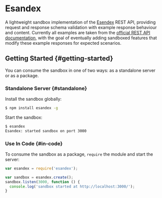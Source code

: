 Esandex
=======
A lightweight sandbox implementation of the [Esendex][esendex] REST API, providing request and response schema validation with example response behaviour and content. Currently all examples are taken from the [official REST API documentation][esendex-rest-api], with the goal of eventually adding sandboxed features that modify these example responses for expected scenarios.
## Getting Started {#getting-started}
You can consume the sandbox in one of two ways: as a standalone server or as a package.
### Standalone Server {#standalone}
Install the sandbox globally:
```bash
$ npm install esandex -g
```
Start the sandbox:
```bash
$ esandex
Esandex: started sandbox on port 3000
```
### Use In Code {#in-code}
To consume the sandbox as a package, `require` the module and start the server:
```js
var esandex = require('esandex');

var sandbox = esandex.create();
sandbox.listen(3000, function () {
  console.log('sandbox started at http://localhost:3000/');
}
```
[esendex]: http://www.esendex.com
[esendex-rest-api]: http://developers.esendex.com/APIs/REST-API